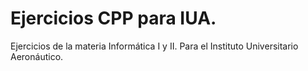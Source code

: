 # Ejercicios CPP para IUA.

Ejercicios de la materia Informática I y II. Para el Instituto Universitario Aeronáutico.

